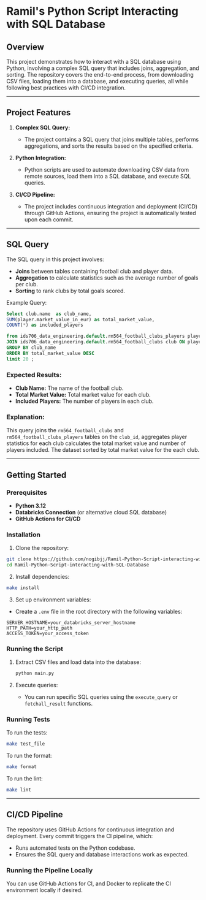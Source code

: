 
# Ramil's Python Script Interacting with SQL Database

## Overview

This project demonstrates how to interact with a SQL database using Python, involving a complex SQL query that includes joins, aggregation, and sorting. The repository covers the end-to-end process, from downloading CSV files, loading them into a database, and executing queries, all while following best practices with CI/CD integration.

---

## Project Features

1. **Complex SQL Query:**
    - The project contains a SQL query that joins multiple tables, performs aggregations, and sorts the results based on the specified criteria.
  
2. **Python Integration:**
    - Python scripts are used to automate downloading CSV data from remote sources, load them into a SQL database, and execute SQL queries.

3. **CI/CD Pipeline:**
    - The project includes continuous integration and deployment (CI/CD) through GitHub Actions, ensuring the project is automatically tested upon each commit.

---

## SQL Query

The SQL query in this project involves:
- **Joins** between tables containing football club and player data.
- **Aggregation** to calculate statistics such as the average number of goals per club.
- **Sorting** to rank clubs by total goals scored.

Example Query:
```sql
Select club.name  as club_name, 
SUM(player.market_value_in_eur) as total_market_value,
COUNT(*) as included_players

from ids706_data_engineering.default.rm564_football_clubs_players player
JOIN ids706_data_engineering.default.rm564_football_clubs club ON player.current_club_id = club.club_id
GROUP BY club_name
ORDER BY total_market_value DESC
limit 20 ;
```

### Expected Results:
- **Club Name:** The name of the football club.
- **Total Market Value:** Total market value for each club.
- **Included Players:** The number of players in each club.

### Explanation:
This query joins the `rm564_football_clubs` and `rm564_football_clubs_players` tables on the `club_id`, aggregates player statistics for each club calculates the total market value and number of players included. The dataset sorted by total market value for the each club.

---

## Getting Started

### Prerequisites

- **Python 3.12**
- **Databricks Connection** (or alternative cloud SQL database)
- **GitHub Actions for CI/CD**

### Installation

1. Clone the repository:

```bash
git clone https://github.com/nogibjj/Ramil-Python-Script-interacting-with-SQL-Database.git
cd Ramil-Python-Script-interacting-with-SQL-Database
```

2. Install dependencies:

```bash
make install
```

3. Set up environment variables:

- Create a `.env` file in the root directory with the following variables:

```
SERVER_HOSTNAME=your_databricks_server_hostname
HTTP_PATH=your_http_path
ACCESS_TOKEN=your_access_token
```

### Running the Script

1. Extract CSV files and load data into the database:
   ```bash
   python main.py
   ```

2. Execute queries:
   - You can run specific SQL queries using the `execute_query` or `fetchall_result` functions.

### Running Tests

To run the tests:

```bash
make test_file
```

To run the format:

```bash
make format
```

To run the lint:

```bash
make lint
```


---

## CI/CD Pipeline

The repository uses GitHub Actions for continuous integration and deployment. Every commit triggers the CI pipeline, which:
- Runs automated tests on the Python codebase.
- Ensures the SQL query and database interactions work as expected.

### Running the Pipeline Locally

You can use GitHub Actions for CI, and Docker to replicate the CI environment locally if desired.

